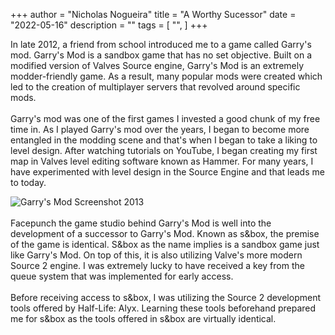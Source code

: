 +++
author = "Nicholas Nogueira"
title = "A Worthy Sucessor"
date = "2022-05-16"
description = ""
tags = [
    "",
]
+++

In late 2012, a friend from school introduced me to a game called Garry's mod. Garry's Mod is a sandbox game that has no set objective. Built on a modified version of Valves Source engine, Garry's Mod is an extremely modder-friendly game. As a result, many popular mods were created which led to the creation of multiplayer servers that revolved around specific mods.
<br>
<br>
Garry's mod was one of the first games I invested a good chunk of my free time in. As I played Garry's mod over the years, I began to become more entangled in the modding scene and that's when I began to take a liking to level design. After watching tutorials on YouTube, I began creating my first map in Valves level editing software known as Hammer. For many years, I have experimented with level design in the Source Engine and that leads me to today. 

<img class="img" src="https://steamuserimages-a.akamaihd.net/ugc/509203252715650976/12A8707C78C77BE5FF67EF56C5B43D662320FA16/?imw=5000&imh=5000&ima=fit&impolicy=Letterbox&imcolor=%23000000&letterbox=false" alt="Garry's Mod Screenshot 2013">
<br>
<br>
Facepunch the game studio behind Garry's Mod is well into the development of a successor to Garry's Mod. Known as s&box, the premise of the game is identical. S&box as the name implies is a sandbox game just like Garry's Mod. On top of this, it is also utilizing Valve's more modern Source 2 engine. I was extremely lucky to have received a key from the queue system that was implemented for early access.
<br>
<br>
Before receiving access to s&box, I was utilizing the Source 2 development tools offered by Half-Life: Alyx. Learning these tools beforehand prepared me for s&box as the tools offered in s&box are virtually identical. 


